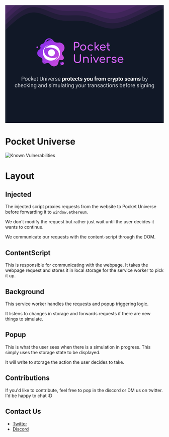 <img src="pocket_universe_info.png" />

# Pocket Universe

![Known Vulnerabilities](https://snyk.io/test/github/jqphu/PocketUniverse/badge.svg)


# Layout

## Injected

The injected script proxies requests from the website to Pocket Universe before forwarding it to
`window.ethereum`.

We don't modify the request but rather just wait until the user decides it wants to continue.

We communicate our requests with the content-script through the DOM.

## ContentScript

This is responsible for communicating with the webpage. It takes the webpage request and stores it
in local storage for the service worker to pick it up.

## Background

This service worker handles the requests and popup triggering logic.

It listens to changes in storage and forwards requests if there are new things to simulate.

## Popup

This is what the user sees when there is a simulation in progress. This simply uses the storage
state to be displayed.

It will write to storage the action the user decides to take.

## Contributions

If you'd like to contribute, feel free to pop in the discord or DM us on twitter. I'd be happy to
chat :D

## Contact Us

- [Twitter](https://twitter.com/PocketUniverseZ)
- [Discord](https://discord.gg/UrgqjUQFH2)
